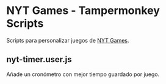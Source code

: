 # NYT Games - Tampermonkey Scripts

Scripts para personalizar juegos de [NYT Games](https://www.nytimes.com/games/).

## nyt-timer.user.js
Añade un cronómetro con mejor tiempo guardado por juego.
